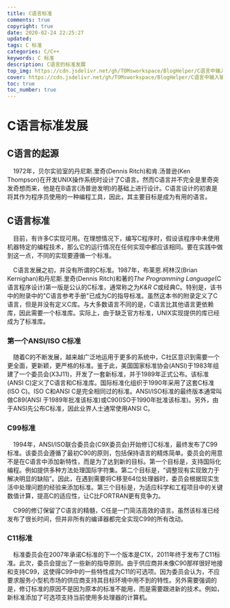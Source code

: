 ```yaml
---
title: C语言标准
comments: true
copyright: true
date: 2020-02-24 22:25:27
updated:
tags: C 标准
categories: C/C++
keywords: C 标准
description: C语言的标准发展
top_img: https://cdn.jsdelivr.net/gh/TOMsworkspace/BlogHelper/C语言中输入输出所有格式控制符/figure1.jpg
cover: https://cdn.jsdelivr.net/gh/TOMsworkspace/BlogHelper/C语言中输入输出所有格式控制符/figure1.jpg
toc: true
toc_number: true
---
```


# C语言标准发展

## C语言的起源

&emsp;1972年，贝尔实验室的丹尼斯.里奇(Dennis Ritch)和肯.汤普逊(Ken Thompson)在开发UNIX操作系统时设计了C语言。然而C语言并不完全是里奇突发奇想而来，他是在B语言(汤普逊发明)的基础上进行设计。C语言设计的初衷是将其作为程序员使用的一种编程工具，因此，其主要目标是成为有用的语言。

## C语言标准

&emsp;目前，有许多C实现可用。在理想情况下，编写C程序时，假设该程序中未使用机器特定的编程技术，那么它的运行情况在任何实现中都应该相同。要在实践中做到这一点，不同的实现要遵循一个标准。

&emsp;C语言发展之初，并没有所谓的C标准。1987年，布莱恩.柯林汉(Brian Kernighan)和丹尼斯.里奇(Dennis Ritch)和著的*The Programming Language*(C语言程序设计)第一版是公认的C标准，通常称之为*K&R C*或经典C。特别是，该书中的附录中的\"C语言参考手册\"已成为C的指导标准。虽然这本书的附录定义了C语言，但是并没有定义C库。与大多数语言不同的是，C语言比其他语言更依赖库，因此需要一个标准库。实际上，由于缺乏官方标准，UNIX实现提供的库已经成为了标准库。

### 第一个ANSI/ISO C标准

&emsp;随着C的不断发展，越来越广泛地运用于更多的系统中，C社区意识到需要一个更全面，更新颖，更严格的标准。鉴于此，美国国家标准协会(ANSI)于1983年组建了一个委员会(X3J11)，开发了一套新标准，并于1989年正式公布。该标准(ANSI C)定义了C语言和C标准库。国际标准化组织于1990年采用了这套C标准(ISO C)。ISO C和ANSI C是完全相同过的标准。ANSI/ISO标准的最终版本通常叫做C89(ANSI 于1989年批准该标准)或C90(ISO于1990年批准该标准)。另外，由于ANSI先公布C标准，因此业界人士通常使用ANSI C。

### C99标准

&emsp;1994年，ANSI/ISO联合委员会(C9X委员会)开始修订C标准，最终发布了C99标准。该委员会遵循了最初C90的原则，包括保持语言的精炼简单。委员会的用意不是在C语言中添加新特性，而是为了达到新的目标。第一个目标是，支持国际化编程。例如提供多种方法处理国际字符集。第二个目标是，“调整现有实现致力于解决明显的缺陷”。因此，在遇到需要将C移至64位处理器时，委员会根据现实生活中处理问题的经验来添加标准。第三个目标是，为适应科学和工程项目中的关键数值计算，提高C的适应性，让C比FORTRAN更有竞争力。

&emsp;C99的修订保留了C语言的精髓，C任是一门简洁高效的语言。虽然该标准已经发布了很长时间，但并非所有的编译器都完全实现C99的所有改动。

### C11标准

&emsp;标准委员会在2007年承诺C标准的下一个版本是C1X，2011年终于发布了C11标准。此次，委员会提出了一些新的指导原则。由于供应商并未像C90那样很好地接和支持C99，这使得C99中的一些特性成为C11的可选项。因为委员会认为，不应要求服务小型机市场的供应商支持其目标环境中用不到的特性。另外需要强调的是，修订标准的原因不是因为原本的标准不能用，而是需要跟进新的技术。例如，新标准添加了可选项支持当前使用多处理器的计算机。